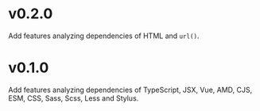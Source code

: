 # v0.2.0

Add features analyzing dependencies of HTML and `url()`.

# v0.1.0

Add features analyzing dependencies of TypeScript, JSX, Vue, AMD, CJS, ESM, CSS, Sass, Scss, Less and Stylus.
